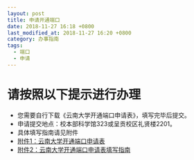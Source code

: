 ```yaml
---
layout: post
title: 申请开通端口
date: 2018-11-27 16:18 +0800
last_modified_at: 2018-11-27 16:20 +0800
category: 办事指南
tags:
  - 端口
  - 申请
---
```

# 请按照以下提示进行办理
- 您需要自行下载《云南大学开通端口申请表》，填写完毕后提交。
- 申请提交地点：校本部科学馆323或呈贡校区礼贤楼2201。
- 具体填写指南请见附件
- [附件1：云南大学开通端口申请表](http://65031141.github.io/assets/申请开通端口.xlsx)
- [附件2：云南大学开通端口申请表填写指南](http://65031141.github.io/assets/申请开通端口填写指南.docx)
